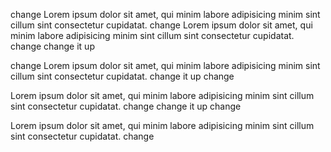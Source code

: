 change
Lorem ipsum dolor sit amet, qui minim labore adipisicing minim sint cillum sint consectetur cupidatat.
change
Lorem ipsum dolor sit amet, qui minim labore adipisicing minim sint cillum sint consectetur cupidatat.
change
change it up

change
Lorem ipsum dolor sit amet, qui minim labore adipisicing minim sint cillum sint consectetur cupidatat.
change it up
change

Lorem ipsum dolor sit amet, qui minim labore adipisicing minim sint cillum sint consectetur cupidatat.
change
change it up
change

Lorem ipsum dolor sit amet, qui minim labore adipisicing minim sint cillum sint consectetur cupidatat.
change
